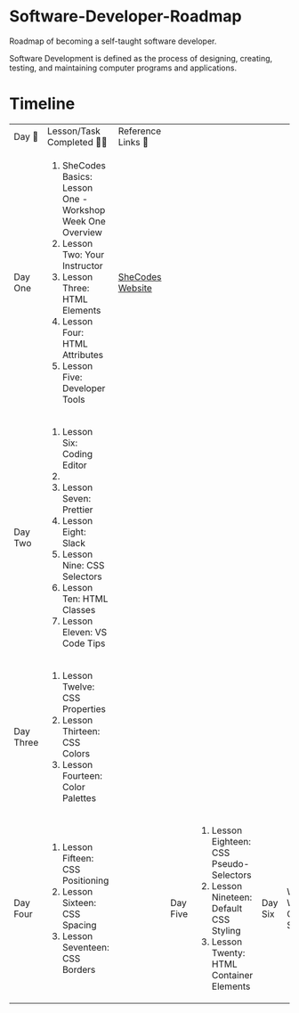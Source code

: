 # Software-Developer-Roadmap
Roadmap of becoming a self-taught software developer.

Software Development is defined as the process of designing, creating, testing, and maintaining computer programs and applications.

<!DOCTYPE html>
<html lang="en-US">
  <head>
    <meta charset="utf-8">
    <meta name="viewport" content="width=device-width">
  </head>
  <body>
    <h1>Timeline</h1>
    <table>
      <tr>
         <td>Day 📆</td>
         <td>Lesson/Task Completed ✍🏾</td>
         <td>Reference Links 🔗</td>
      </tr>
      <tr>
        <td>Day One</td>
        <td>
          <ol>
          <li>SheCodes Basics: Lesson One - Workshop Week One Overview</li> 
          <li>Lesson Two: Your Instructor</li>
          <li>Lesson Three: HTML Elements</li> 
          <li>Lesson Four: HTML Attributes</li> 
          <li>Lesson Five: Developer Tools</li>
          </ol>
        </td>
        <td>
          <a href="https://www.shecodes.io/">SheCodes Website</td>
      </tr>
      <tr>
        <td>Day Two</td>
        <td>
          <ol>
          <li>Lesson Six: Coding Editor<li>
          <li>Lesson Seven: Prettier</li> 
          <li>Lesson Eight: Slack</li>
          <li>Lesson Nine: CSS Selectors</li> 
          <li>Lesson Ten: HTML Classes</li> 
          <li>Lesson Eleven: VS Code Tips</li>
          </ol>
        </td>
        <td></td>
      </tr>
      <tr>
        <td>Day Three</td>
        <td>
          <ol>
            <li>Lesson Twelve: CSS Properties</li> 
            <li>Lesson Thirteen: CSS Colors</li> 
            <li>Lesson Fourteen: Color Palettes</li>
          </ol>
        </td>
        <td></td>
      </tr>
      <td>Day Four</td>
        <td><ol>
          <li>Lesson Fifteen: CSS Positioning</li> 
          <li>Lesson Sixteen: CSS Spacing 
          <li>Lesson Seventeen: CSS Borders</li>
        </ol>
        </td>
      <td>
      <td>Day Five</td>
        <td>
          <ol>
        <li>Lesson Eighteen: CSS Pseudo-Selectors</li> 
          <li>Lesson Nineteen: Default CSS Styling</li> 
          <li>Lesson Twenty: HTML Container Elements</li>
        </ol>
        </td>
        <td>Day Six</td>
        <td>Workshop Week One Summary</td>
        <td><a href="https://s3.amazonaws.com/shecodesio-production/challenge_submissions/files/002/151/268/original/WeatherAppSheCodes.html?1711119885">SheCodes Basics Week One Homework</a></td>
    </table>
  </body>
</html>
